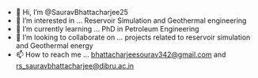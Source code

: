 - 👋 Hi, I’m @SauravBhattacharjee25
- 👀 I’m interested in ... Reservoir Simulation and Geothermal engineering
- 🌱 I’m currently learning ... PhD in Petroleum Engineering
- 💞️ I’m looking to collaborate on ... projects related to reservoir simulation and Geothermal energy
- 📫 How to reach me ... bhattacharjeesourav342@gmail.com and rs_sauravbhattacharjee@dibru.ac.in

<!---
SauravBhattacharjee25/SauravBhattacharjee25 is a ✨ special ✨ repository because its `README.md` (this file) appears on your GitHub profile.
You can click the Preview link to take a look at your changes.
--->
